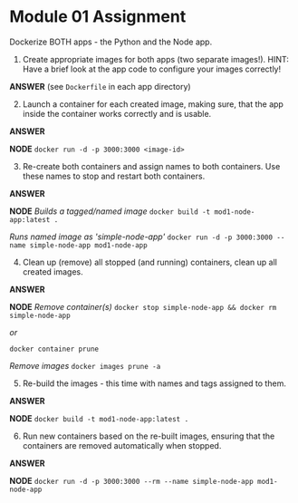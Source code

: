 # Module 01 Assignment

Dockerize BOTH apps - the Python and the Node app.

1. Create appropriate images for both apps (two separate images!).
HINT: Have a brief look at the app code to configure your images correctly!

**ANSWER** 
(see `Dockerfile` in each app directory)

2. Launch a container for each created image, making sure, 
that the app inside the container works correctly and is usable.

**ANSWER**

**NODE** 
`docker run -d -p 3000:3000 <image-id>`

3) Re-create both containers and assign names to both containers.
Use these names to stop and restart both containers.

**ANSWER**

**NODE** 
_Builds a tagged/named image_
`docker build -t mod1-node-app:latest .`

_Runs named image as 'simple-node-app'_
`docker run -d -p 3000:3000 --name simple-node-app mod1-node-app`

4) Clean up (remove) all stopped (and running) containers, 
clean up all created images.

**ANSWER**

**NODE**
_Remove container(s)_
`docker stop simple-node-app && docker rm simple-node-app` 

_or_ 

`docker container prune`

_Remove images_
`docker images prune -a`

5) Re-build the images - this time with names and tags assigned to them.

**ANSWER** 

**NODE**
`docker build -t mod1-node-app:latest .`

6) Run new containers based on the re-built images, ensuring that the containers
are removed automatically when stopped.

**ANSWER**

**NODE**
`docker run -d -p 3000:3000 --rm --name simple-node-app mod1-node-app`